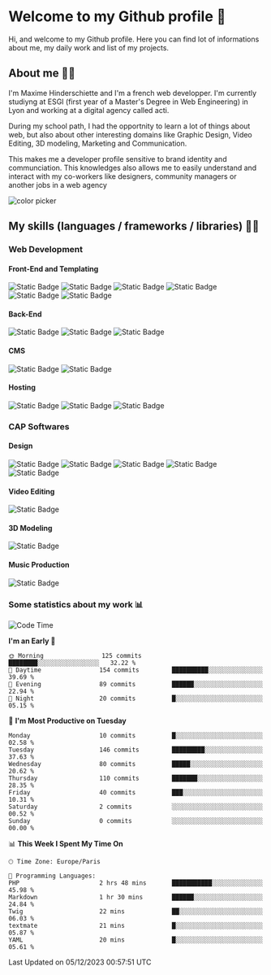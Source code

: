 # Welcome to my Github profile 👋

Hi, and welcome to my Github profile. Here you can find lot of informations about me, my daily work and list of my projects.

## About me 🙋‍♂️

I'm Maxime Hinderschiette and I'm a french web developper. I'm currently studiyng at ESGI (first year of a Master's Degree in Web Engineering) in Lyon and working at a digital agency called acti.

During my school path, I had the opportnity to learn a lot of things about web, but also about other interesting domains like Graphic Design, Video Editing, 3D modeling, Marketing and Communication.

This makes me a developer profile sensitive to brand identity and communciation. This knowledges also allows me to easily understand and interact with my co-workers like designers, community managers or another jobs in a web agency

![color picker](https://media.giphy.com/media/v2A81Lm2MglLa/giphy.gif)

## My skills (languages / frameworks / libraries) 🤹‍♂️

### Web Development

#### Front-End and Templating

![Static Badge](https://img.shields.io/badge/HTML%205-orange?logo=html5&logoColor=white)
![Static Badge](https://img.shields.io/badge/CSS%203-blue?logo=css3&logoColor=white)
![Static Badge](https://img.shields.io/badge/SASS-rebeccapurple?logo=sass&logoColor=white)
![Static Badge](https://img.shields.io/badge/Javascript-yellow?logo=javascript&logoColor=white)
![Static Badge](https://img.shields.io/badge/Twig-green?logo=&logoColor=white)
![Static Badge](https://img.shields.io/badge/gulp-lightyellow?logo=gulp&logoColor=black)


#### Back-End

![Static Badge](https://img.shields.io/badge/PHP-mediumpurple?logo=php&logoColor=white)
![Static Badge](https://img.shields.io/badge/Symfony-palegoldenrod?logo=symfony&logoColor=black)
![Static Badge](https://img.shields.io/badge/SQL-white?logo=mysql&logoColor=black)


#### CMS

![Static Badge](https://img.shields.io/badge/Wordpress-Themes%20and%20plugin-slategrey?logo=wordpress)
![Static Badge](https://img.shields.io/badge/Prestashop-Themes%20and%20plugin-violet?logo=prestashop)

#### Hosting

![Static Badge](https://img.shields.io/badge/Plesk-darkgrey?logo=plesk&logoColor=white)
![Static Badge](https://img.shields.io/badge/Cpanel-orange?logo=cpanel&logoColor=white)
![Static Badge](https://img.shields.io/badge/Docker-steelblue?logo=docker&logoColor=white)


### CAP Softwares 

#### Design

![Static Badge](https://img.shields.io/badge/Photoshop-dodgerblue?logo=adobephotoshop&logoColor=white)
![Static Badge](https://img.shields.io/badge/Illustrator-yellow?logo=adobeillustrator&logoColor=white)
![Static Badge](https://img.shields.io/badge/InDesign-magenta?logo=adobeindesign&logoColor=white)
![Static Badge](https://img.shields.io/badge/Adobe%20XD-pink?logo=adobexd&logoColor=white)
![Static Badge](https://img.shields.io/badge/Figma-purple?logo=figma&logoColor=white)

#### Video Editing

![Static Badge](https://img.shields.io/badge/Premiere%20Pro-purple?logo=adobepremierepro&logoColor=white)

#### 3D Modeling

![Static Badge](https://img.shields.io/badge/Blender-orange?logo=blender&logoColor=white)

#### Music Production

![Static Badge](https://img.shields.io/badge/Logic%20Pro%20X-lightgrey?&logoColor=white)

### Some statistics about my work 📊

<!--START_SECTION:waka-->
![Code Time](http://img.shields.io/badge/Code%20Time-20%20hrs%2047%20mins-blue)

**I'm an Early 🐤** 

```text
🌞 Morning                125 commits         ████████░░░░░░░░░░░░░░░░░   32.22 % 
🌆 Daytime                154 commits         ██████████░░░░░░░░░░░░░░░   39.69 % 
🌃 Evening                89 commits          ██████░░░░░░░░░░░░░░░░░░░   22.94 % 
🌙 Night                  20 commits          █░░░░░░░░░░░░░░░░░░░░░░░░   05.15 % 
```
📅 **I'm Most Productive on Tuesday** 

```text
Monday                   10 commits          █░░░░░░░░░░░░░░░░░░░░░░░░   02.58 % 
Tuesday                  146 commits         █████████░░░░░░░░░░░░░░░░   37.63 % 
Wednesday                80 commits          █████░░░░░░░░░░░░░░░░░░░░   20.62 % 
Thursday                 110 commits         ███████░░░░░░░░░░░░░░░░░░   28.35 % 
Friday                   40 commits          ███░░░░░░░░░░░░░░░░░░░░░░   10.31 % 
Saturday                 2 commits           ░░░░░░░░░░░░░░░░░░░░░░░░░   00.52 % 
Sunday                   0 commits           ░░░░░░░░░░░░░░░░░░░░░░░░░   00.00 % 
```


📊 **This Week I Spent My Time On** 

```text
🕑︎ Time Zone: Europe/Paris

💬 Programming Languages: 
PHP                      2 hrs 48 mins       ███████████░░░░░░░░░░░░░░   45.98 % 
Markdown                 1 hr 30 mins        ██████░░░░░░░░░░░░░░░░░░░   24.84 % 
Twig                     22 mins             ██░░░░░░░░░░░░░░░░░░░░░░░   06.03 % 
textmate                 21 mins             █░░░░░░░░░░░░░░░░░░░░░░░░   05.87 % 
YAML                     20 mins             █░░░░░░░░░░░░░░░░░░░░░░░░   05.61 % 
```


 Last Updated on 05/12/2023 00:57:51 UTC
<!--END_SECTION:waka-->

<!--
**MrMakc/MrMakc** is a ✨ _special_ ✨ repository because its `README.md` (this file) appears on your GitHub profile.

Here are some ideas to get you started:

- 🔭 I’m currently working on ...
- 🌱 I’m currently learning ...
- 👯 I’m looking to collaborate on ...
- 🤔 I’m looking for help with ...
- 💬 Ask me about ...
- 📫 How to reach me: ...
- 😄 Pronouns: ...
- ⚡ Fun fact: ...
-->
